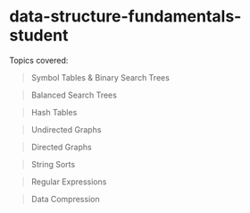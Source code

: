 # data-structure-fundamentals-student



Topics covered:
> Symbol Tables & Binary Search Trees

> Balanced Search Trees

> Hash Tables

> Undirected Graphs

> Directed Graphs

> String Sorts

> Regular Expressions

> Data Compression
